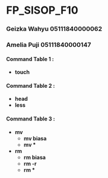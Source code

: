 # FP_SISOP_F10

### Geizka Wahyu 05111840000062
### Amelia Puji  05111840000147

#### Command Table 1 :
- **touch**

#### Command Table 2 :
- **head**
- **less**

#### Command Table 3 :
- **mv**
    - **mv biasa**
    - **mv \***
- **rm**
    - **rm biasa**
    - **rm -r**
    - **rm \***
